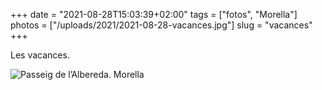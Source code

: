 +++
date = "2021-08-28T15:03:39+02:00"
tags = ["fotos", "Morella"]
photos = ["/uploads/2021/2021-08-28-vacances.jpg"]
slug = "vacances"
+++

Les vacances.

<img alt="Passeig de l’Albereda. Morella" src="/uploads/2021/2021-08-28-vacances.jpg">
